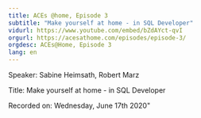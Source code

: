 ```yaml
---
title: ACEs @home, Episode 3
subtitle: "Make yourself at home - in SQL Developer"
vidurl: https://www.youtube.com/embed/bZdAYct-qvI
orgurl: https://acesathome.com/episodes/episode-3/
orgdesc: ACEs@Home, Episode 3
lang: en
---
```

Speaker: Sabine Heimsath, Robert Marz

Title: Make yourself at home - in SQL Developer

Recorded on: Wednesday, June 17th 2020"
